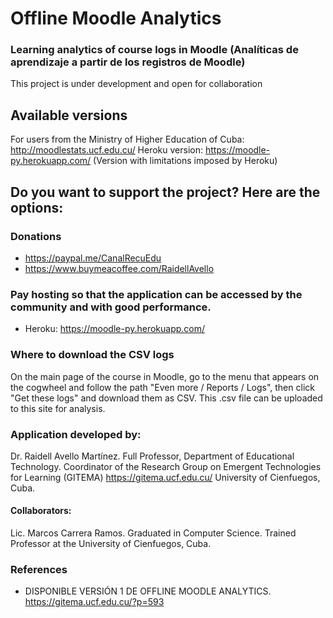 # Offline Moodle Analytics
### Learning analytics of course logs in Moodle (Analíticas de aprendizaje a partir de los registros de Moodle)
This project is under development and open for collaboration

## Available versions
For users from the Ministry of Higher Education of Cuba: http://moodlestats.ucf.edu.cu/
Heroku version: https://moodle-py.herokuapp.com/ (Version with limitations imposed by Heroku)

## Do you want to support the project? Here are the options: 
### Donations
- https://paypal.me/CanalRecuEdu
- https://www.buymeacoffee.com/RaidellAvello
### Pay hosting so that the application can be accessed by the community and with good performance.
- Heroku: https://moodle-py.herokuapp.com/

### Where to download the CSV logs
On the main page of the course in Moodle, go to the menu that appears on the cogwheel and follow the path "Even more / Reports / Logs", then click "Get these logs" and download them as CSV. This .csv file can be uploaded to this site for analysis.
   
### Application developed by:
Dr. Raidell Avello Martínez. Full Professor, Department of Educational Technology. Coordinator of the Research Group on Emergent Technologies for Learning (GITEMA) https://gitema.ucf.edu.cu/ University of Cienfuegos, Cuba.

#### Collaborators:
Lic. Marcos Carrera Ramos. Graduated in Computer Science. Trained Professor at the University of Cienfuegos, Cuba.

### References

 - DISPONIBLE VERSIÓN 1 DE OFFLINE MOODLE ANALYTICS. https://gitema.ucf.edu.cu/?p=593

